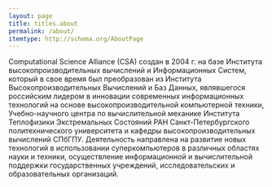 ```yaml
---
layout: page
title: titles.about
permalink: /about/
itemtype: http://schema.org/AboutPage
---
```


Computational Science Alliance (CSA) создан в 2004 г. на базе Института высокопроизводительных вычислений и Информационных Систем, который в свое время был преобразован из Института Высокопроизводительных Вычислений и Баз Данных, являвшегося российским лидером в инновации современных информационных технологий на основе высокопроизводительной компьютерной техники, Учебно-научного центра по вычислительной механике Института Теплофизики Экстремальных Состояний РАН Санкт-Петербургского политехнического университета и кафедры высокопроизводительных вычислений СПбГПУ. Деятельность направлена на развитие новых технологий в использовании суперкомпьютеров в различных областях науки и техники, осуществление информационной и вычислительной поддержки государственных учреждений, исследовательских и образовательных организаций.